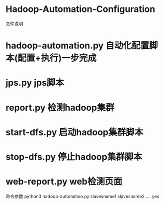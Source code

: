 # Hadoop-Automation-Configuration

文件说明
# hadoop-automation.py 自动化配置脚本(配置+执行)一步完成
# jps.py jps脚本  
# report.py 检测hadoop集群  
# start-dfs.py 启动hadoop集群脚本  
# stop-dfs.py 停止hadoop集群脚本     
# web-report.py web检测页面  

命令参数
python3 hadoop-automation.py slavesname1 slavesname2 .... yes
    
